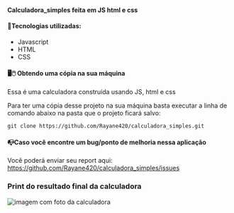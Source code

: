 #### Calculadora_simples feita em JS html e css


#### 🚀Tecnologias utilizadas:
- Javascript
- HTML
- CSS

#### 🖥️🖱️ Obtendo uma cópia na sua máquina
Essa é uma calculadora construída usando JS, html e css 

Para ter uma cópia desse projeto na sua máquina basta executar a linha de comando abaixo na pasta que o projeto ficará salvo:

```
git clone https://github.com/Rayane420/calculadora_simples.git
```


#### 📭Caso você encontre um bug/ponto de melhoria nessa aplicação

Você poderá enviar seu report aqui: https://github.com/Rayane420/calculadora_simples/issues

### Print do resultado final da calculadora
![imagem com foto da calculadora](https://github.com/Rayane420/calculadora_simples/blob/master/calc.png)
